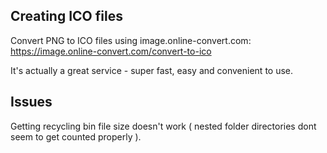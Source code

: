 

## Creating ICO files

Convert PNG to ICO files using image.online-convert.com:
https://image.online-convert.com/convert-to-ico

It's actually a great service - super fast, easy and convenient to use.


## Issues

Getting recycling bin file size doesn't work ( nested folder directories dont seem to get counted properly ).
